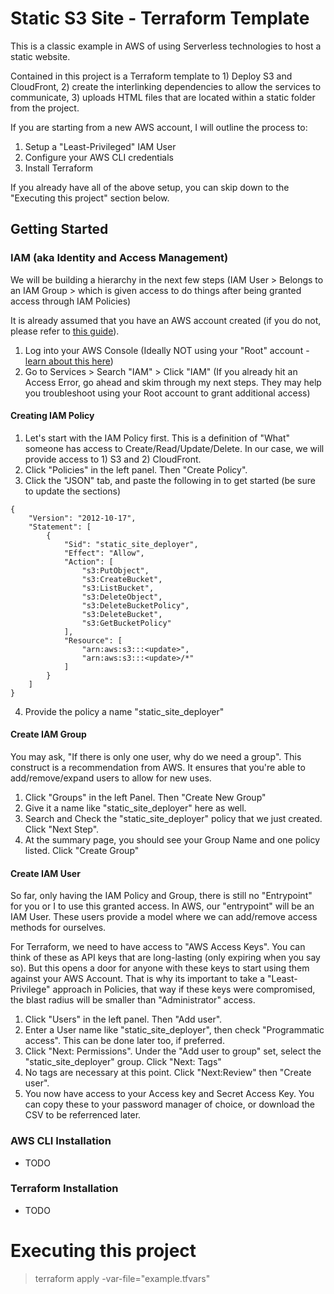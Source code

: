 # Static S3 Site - Terraform Template
This is a classic example in AWS of using Serverless technologies to host a static website.  

Contained in this project is a Terraform template to 1) Deploy S3 and CloudFront, 2) create the interlinking 
dependencies to allow the services to communicate, 3) uploads HTML files that are located within a static folder from
the project.

If you are starting from a new AWS account, I will outline the process to:
 1) Setup a "Least-Privileged" IAM User
 2) Configure your AWS CLI credentials
 3) Install Terraform

If you already have all of the above setup, you can skip down to the "Executing this project" section below.

##  Getting Started
### IAM (aka Identity and Access Management)
We will be building a hierarchy in the next few steps (IAM User > Belongs to an IAM Group > which is given access to 
do things after being granted access through IAM Policies)  

It is already assumed that you have an AWS account created (if you do not, please refer to 
[this guide](https://aws.amazon.com/premiumsupport/knowledge-center/create-and-activate-aws-account/)).
1. Log into your AWS Console (Ideally NOT using your "Root" account - 
[learn about this here](https://docs.aws.amazon.com/IAM/latest/UserGuide/getting-started_create-admin-group.html))
2. Go to Services > Search "IAM" > Click "IAM" (If you already hit an Access Error, go ahead and skim through my next 
steps. They may help you troubleshoot using your Root account to grant additional access)

#### Creating IAM Policy

1. Let's start with the IAM Policy first. This is a definition of "What" someone has access to Create/Read/Update/Delete. 
In our case, we will provide access to 1) S3 and 2) CloudFront.
2. Click "Policies" in the left panel. Then "Create Policy".
3. Click the "JSON" tab, and paste the following in to get started (be sure to update the <update> sections)
```
{
    "Version": "2012-10-17",
    "Statement": [
        {
            "Sid": "static_site_deployer",
            "Effect": "Allow",
            "Action": [
                "s3:PutObject",
                "s3:CreateBucket",
                "s3:ListBucket",
                "s3:DeleteObject",
                "s3:DeleteBucketPolicy",
                "s3:DeleteBucket",
                "s3:GetBucketPolicy"
            ],
            "Resource": [
                "arn:aws:s3:::<update>",
                "arn:aws:s3:::<update>/*"
            ]
        }
    ]
}
```
4. Provide the policy a name "static_site_deployer"

#### Create IAM Group
You may ask, "If there is only one user, why do we need a group". This construct is a recommendation from AWS. 
It ensures that you're able to add/remove/expand users to allow for new uses.

1. Click "Groups" in the left Panel. Then "Create New Group"
2. Give it a name like "static_site_deployer" here as well. 
3. Search and Check the "static_site_deployer" policy that we just created. Click "Next Step".
4. At the summary page, you should see your Group Name and one policy listed. Click "Create Group"

#### Create IAM User
So far, only having the IAM Policy and Group, there is still no "Entrypoint" for you or I to use this granted access.
In AWS, our "entrypoint" will be an IAM User. These users provide a model where we can add/remove access methods for ourselves.

For Terraform, we need to have access to "AWS Access Keys". You can think of these as API keys that are long-lasting 
(only expiring when you say so). But this opens a door for anyone with these keys to start using them against your AWS Account.
That is why its important to take a "Least-Privilege" approach in Policies, that way if these keys were compromised, 
the blast radius will be smaller than "Administrator" access. 

1. Click "Users" in the left panel. Then "Add user". 
2. Enter a User name like "static_site_deployer", then check "Programmatic access". This can be done later too, if preferred.
3. Click "Next: Permissions". Under the "Add user to group" set, select the "static_site_deployer" group. Click "Next: Tags"
4. No tags are necessary at this point. Click "Next:Review" then "Create user".
5. You now have access to your Access key and Secret Access Key. You can copy these to your password manager of choice, 
or download the CSV to be referrenced later.

### AWS CLI Installation
- TODO

### Terraform Installation
- TODO

# Executing this project
> terraform apply -var-file="example.tfvars" 

